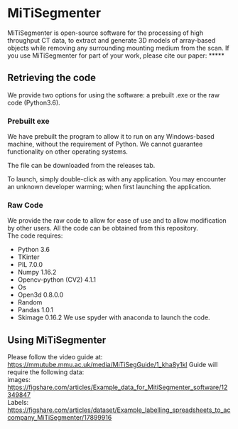 # MiTiSegmenter

MiTiSegmenter is open-source software for the processing of high throughput CT data, to extract and generate 3D models of array-based objects while removing any surrounding mounting medium from the scan. If you use MiTiSegmenter for part of your work, please cite our paper: *****

## Retrieving the code

We provide two options for using the software: a prebuilt .exe or the raw code (Python3.6). 

### Prebuilt exe 

We have prebuilt the program to allow it to run on any Windows-based machine, without the requirement of Python. We cannot guarantee functionality on other operating systems. 

The file can be downloaded from the releases tab.

To launch, simply double-click as with any application. You may encounter an unknown developer warming; when first launching the application. 

### Raw Code 

We provide the raw code to allow for ease of use and to allow modification by other users. All the code can be obtained from this repository.  
The code requires: 
* Python 3.6
* TKinter 
* PIL 7.0.0
* Numpy 1.16.2 
* Opencv-python (CV2) 4.1.1 
* Os 
* Open3d 0.8.0.0 
* Random 
* Pandas 1.0.1 
* Skimage 0.16.2 
We use spyder with anaconda to launch the code.

## Using MiTiSegmenter
Please follow the video guide at: https://mmutube.mmu.ac.uk/media/MiTiSegGuide/1_kha8y1kl
Guide will require the following data: <br />
images: https://figshare.com/articles/Example_data_for_MitiSegmenter_software/12349847 <br />
Labels: https://figshare.com/articles/dataset/Example_labelling_spreadsheets_to_accompany_MiTiSegmenter/17899916 <br />
<!--Using MiTiSegmenter should be straightforward when following the workflow provided. This guide provides step-by-step instructions on using the software as intended. We provide an accompanying sample dataset as an example of array-based microCT data, which can be found at [Figshare](https://figshare.com/articles/Example_data_for_MitiSegmenter_software/12349847)

Since the easing of lockdown in the UK has begun, we have manage to get volunteers to tes the software this, has lead to improvements to the GUI  the guide below still follows the same steps, with the removal of having to press some buttons. As we are updating the GUI at a fast pace we recommend looking here: https://www.dropbox.com/s/hw9d8vre3dg12de/MiTiSegmentatorGuide.mp4?dl=0 for a step by step video.once all the tester are happy, we'll redo the whole guide, new videos are made with each update.

### Loading Data 

Once the program is launched, you will see the default screen below: 

![MitiSegmentator](/images/launched.png) 

Firstly, we must load the data into memory for viewing. To do this, go to **File** (top left) and then **Load Images** 

![File menu Load](/images/LoadMenu.png)

This will bring up a file browser window. Navigate to the folder containing the stack of scan images. By default, the system looks for a **.info** file. If you do not have a .info file go to the **Creating a .info file** section. The .info file will be stored with the images, such as here:  

![File Browser](/images/FileBrowser.png)

An example of the contents of the .info file is also shown above. It is merely a standard text file, providing the pixel size, list of images in order and the distance between each layer. The .info file is produced by **Avizo** when exporting a .tiff stack (if using alternative software, see below). Once navigated to the folder containing both images and the .info file, choose **Select folder** on the file window. The system will request a downsample ratio, we use a ratio of 4 in this example. The system will then load the images into memory. Load time will vary with the size of the dataset. For the provided dataset, this should be about 2 minutes. Currently, to save on memory storage, MiTiSegmenter downsamples the images by a factor of 4 when loading. As noted below in ‘Future Additions’, we will be making this factor customizable in future releases. However, all final outputs of MiTiSegmenter are based on the original full resolution images, not the downsampled data, in order to prevent data loss.  

#### Creating a .info file 

If you use an alternative program to Avizo and do not have an associated .info file, the file can be generated within MiTiSegmenter before the step above. To create a .info file, go to **File** and **Generate Info File**. 

![File menu Gen Info](/images/GenInfo.png) 

![Res Menu](/images/Res.png)

A second window will appear, in which the X, Y, Z resolution of the scan can be entered with a ";" separating the values, e.g. "0.095;0.095;0.095" for the example dataset. Then click **Ok**. A new file explorer will appear. Navigate to the image folder and press **Select folder**; the system will then generate and place a .info file in that folder.  Tiff should be in alpha-numerical order, with 0 padding, this is because of the way programs interpret the file orders. An example if you had 100 file your naming convention should be 0001.tif, 0002.tif etc with an extra 0 at the start.

![Data loaded](/images/DataLoaded.png) 

### Processing Data

Under each orthogonal view, a slider bar lets us scroll through the slices of the image stack in the three planes to get a better view of the data. 

For this program, the workflow follows a 3-step process:
1. Segmentation 
2. Labelling 
3. Export 

#### Stage 1: Segmentation 

The goal of this stage is to remove unwanted background noise and any mounting medium from the scan (shown below), such that only the desired objects remain masked:

![The Goal and the original data](/images/BeforeAfterSeg.png) 

Note: this ‘Segmentation’ stage is optional. If the data is pre-processed, or you otherwise deem this stage unnecessary for your data, you can skip ahead to ‘Labelling’. However, if you are not using the Cel-shading and/or Thresholding functionality (below), set their sliders to 0. 

##### Stage 1.1: Cel-shading 

Cel-shading operates by grouping values within broad ‘bins’, e.g. Cel-shading with a base value of 10 would round all greyscale values to the nearest multiple of 10. Often, the manual selection of threshold values by the user is somewhat arbitrary, and it is challenging to visually track ‘by eye’ the impact of selecting a threshold greyscale value of, say, 178 versus 182, for example. Cel-shading reduces the potential number of threshold values which may be implemented by the user, simplifying this selection. The ‘base value’ (coarseness of the binning) is controlled by the **Cel Base Value** slider. You can view the implementation of Cel-Shading on the current layer by checking the **View Cel Image** checkbox. For the test sample, we use a base value of 40. Adjust the base value using the **Cel Base Value** slider. Then apply this to the whole stack using the **Apply Cel-Shade** button.

![A Cel-Shaded Image](/images/Cel-Image.png)  

##### Stage 1.2: Thresholding

Thresholding is a standard way to remove extraneous objects and background noise from CT scans. Here we work on the principle that the scanned object is a different density than the  surrounding mount. For our purposes, samples are typically mineralized biological tissues, surrounded by a mount comprising foam or low-density plastic. We provide necessary thresholding capabilities with this program, following the same working order as the Cel-shade function. **Threshold Value** adjusts the value used to a threshold; **View Threshold Image** illustrates the implementation of said threshold on the current layer and **Apply Threshold** applies this value throughout the stack. For the test set, we use a threshold value of 255 for the max and a value of 40 for the min.

At this stage, we also provide users with the option to apply ‘canny edge detection’ to remove internal data points from the objects, thus reducing each specimen to a ‘surface’. This is not required in many cases. 

![A Thresholded Image](/images/Threshold.png)  

##### Stage 1.3: Blobbing 

Blobbing allows us to identify connected voxels in 3-dimensions, and thus separate each discrete specimen as a unique object. However, this is a highly memory intensive task, and therefore downsampling and tray separation (see ‘Working with Large Stacks and Low Powered Machines’ below) is recommended. We provide the option to control the minimum size of islands detected as blobs via the **Min Blob Size** slide, which will remove blobs with less volume than the assigned value. Any extraneous noise or small islands of dirt/other unwanted material may be removed in this manner. To blob the stack, use the **Separate the Blobs** button. This may take some time. If the program closes, it means not enough memory was available. Users should instead follow the advice for ‘Working on Low Powered Machines’ (below) or consider further downsampling their dataset before importing into MiTiSegmenter. Once complete, you will notice that the individual blobs are each represented by masks of unique shades of grey.

![A Blobbed stack](/images/Blobbed.png) 

#### Stage 2: Labelling 

This stage allows the user to input CSV files, in order for the exported data to be appropriately labelled with unique specimen identifier codes, without the requirement for users to manually assigning specimen names/numbers. If the objects do not require labelling, you can skip to Stage 3. 

##### Stage 2.1 Traying 

To correctly label the blobs, we first need to identify the number of layers comprising our bulk CT scan and to locate the vertical ‘centre’ of each tray in the images stack. This is done by using the **Apply Traying** button. The gaps between trays is determine when the blobs in a layer is less than the min blob size. The middle of the tray is the center point between the first layer higher than the min blob size and the last. Once this process is complete, the far-right viewer will display horizontal blue lines representing the ‘middle’ of each layer. Also, the left ‘list box’ will display a list of the detected layers. Note: if a layer is incorrect, you can click the layer within the list box and use **Delete Tray** to remove. Similarly, you can add trays manually by scrolling to the layer in the leftmost viewer and using the **Add tray** button. 

![Stacks Layered](/images/TrayLines.png)

##### Stage 2.2 Loading CSVs 

We use a block-based approach for labelling the blobs, so .csv is the preferred file format. Microsoft Excel or similar can be used to export the .csv files (one file per layer), and an example is provided for download with the test dataset. Names may comprise letters and numbers, but without special characters. Duplicate file names should be avoided.

To load the .csv files, use the **Load CSV** button on the far right. A file browser will appear. Choose each .csv file in order from the ‘highest’ to the ‘lowest’ in the z-stack, by selecting the .csv and **Select File**. A new browser window will appear for each .csv. 

If this stage is successful, when scrolling through the leftmost viewer, green gridlines will appear superimposed over the image stack. Grid dimensions will correspond to the row and column dimensions of the associated .csv file. For each grid, file identifiers for the four corner specimens will be displayed, for the user to validate the correct orientation of the grid.

##### Stage 2.3 Aligning the naming grids 

Naming grids will initially all share the centre X, Y and rotation as we assume the trays are stacked  in the same orientation . To move the centre of the naming grid, use the **Grid centre X** and **Grid centre Y** buttons. The orientation of the grid can be adjusted manually using the **Rotate Tray** slider. The X and Y dimensions of the grids may then be individually scaled using the **Scale Tray Horizontal** and **Scale Tray Vertical** to ensure the samples are centred in each grid square. 

For the sample data provided, we orientate the tray to 90 using the **Rotate Tray** slider. We set the centre position as (X) 120 (Y) 180, and a scale of 145 horizontal and 85 vertical for the top plate, and 95 vertical for the bottom.    

![After Alignment](/images/labels.png)

Should the CT dataset be mirrored relative to the actual layout of the plates (as defined in the .csv file), the functions **Flip Trays Horizontal** and **Flip Trays Vertical** located in the **Edit** menu can be used to flip the labelling grid to enable the correct assignment of labels to specimens. CT stacks are often reflected in this manner.

![Edit Menu](/images/FlipEdit.png)

#### Stage 3: Exporting

The final stage is to export the data as individually cropped image stacks and 3D models into their respective folders. To do this, select **File** and **Generate Tiff Stacks**

![Generate Menu](/images/GenerateMenu.png) 

A window will appear, prompting the user to select the format in which data will be exported: 

![Generate Window](/images/GenerateWindow.png)

MiTiSegmenter offers four export options:
* Raw Data - the unprocessed raw data. For each specimen, a subset of the original CT data will be cropped and saved as an 8-bit image stack. Any mounting medium present will remain visible.
* Processed Data - the processed data. As above, except for pixels falling outside the segmentation mask having values of 0 assigned. Pixels within the segmentation mask will remain as 8-bit greyscale. Background noise and the mounting medium should be removed.
* Segmentation Mask - the processed data (above) in binary format. The background is assigned to 0, and thresholded samples as 1. This is for future work to improve the software, and these can be used with the raw data to train segmentation networks, so human interaction will not be required.
* 3D Model - a 3D surface mesh of each specimen, stored in .ply format. Note models are exported after image exportation. If no images are exported, a model cannot be generated. 

![OutputDifferences](/images/OutputDifferences.png)

This process may take some time to fully complete, as it operates on the original full-size images. The stacks will be saved within the same folder as the .info file, within a sub-directory called **Blobstacks**. 

![Output](/images/Output.png)

### Working with Large Stacks and Low Powered Machines

MicroCT datasets are commonly high-resolution and memory intensive. Within MiTiSegmenter, we have therefore implemented the functionality to subset large scans comprising multiple stacked plates of specimens into individual full-resolution image stacks per plate. The protocol outlined above may subsequently be implemented on a plate-by-plate basis.

The original dataset is downsampled upon loading, as described above. Using the slider underneath the left-most viewing window (scrolling in the z-direction), the user identifies the slice representing the top of the uppermost plate (in the example dataset, this is ~slice 58) and then presses the **Add Tray** button. This slice number will then appear within the list box on the far right on the panel. The user continues downwards through the z-stack, identifying gaps between sequential plates/trays (in our example, the gap between the two trays is ~slice 470) and pressing **Add Tray***. Finally, the user identifies the bottom slice of the lowermost plate (in our example, ~slice 996), and presses **Add Tray**. In all instances, care must be taken to avoid selecting slices containing samples of interest. Only background/mount should be present on selected slices.

![Separate Trays 1](/images/SeparateTrays1.png) 

The user should then go to **File** and **Export Trays**. 

![Export trays](/images/ExportTrayMenu.png) 

MiTiSegmenter will create separate full-resolution image stacks of each plate into subfolders, including a .info file to load individual plates into the program. This may take some time. 

![Exported trays](/images/ExportedTrays.png)


## Future Additions 
We have several plans to improve the software in future versions. We welcome any further comments or suggestions:  
* Integration of threading to improve programs response and multi-threading for increase load and output times. 
* Switch to VTK background to allow more diverse file outputs. 
* Add option for user control over downsampling factor 
* Add an option to auto tray separation. 
* Improved segmentation tools to reduce user intervention. 
* Add multi-colour to the blobs.
-->
